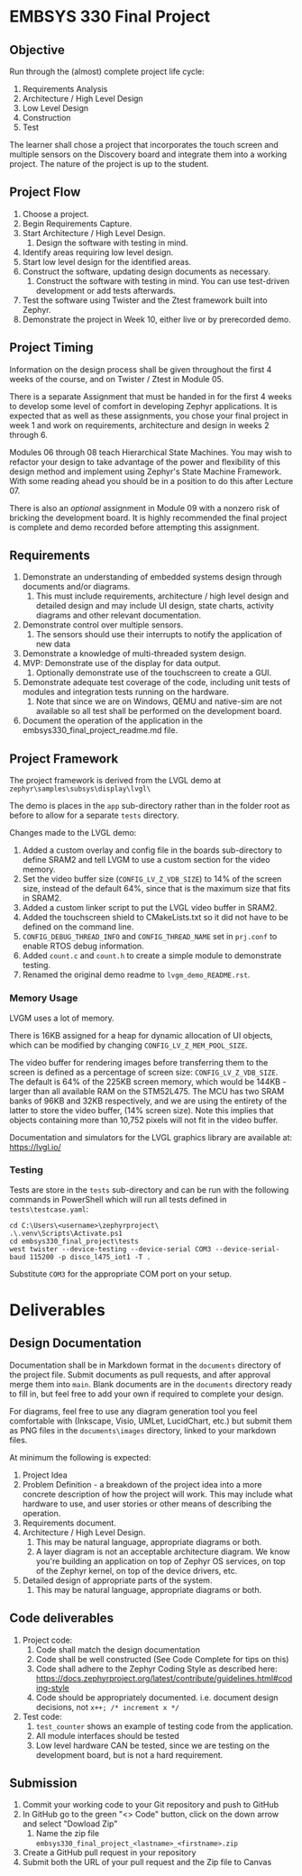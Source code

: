 # EMBSYS 330 Final Project
## Objective
Run through the (almost) complete project life cycle:
1. Requirements Analysis
2. Architecture / High Level Design
4. Low Level Design
5. Construction
6. Test

The learner shall chose a project that incorporates the touch screen and multiple sensors on the Discovery board and integrate them into a working project. The nature of the project is up to the student.

## Project Flow

1. Choose a project.
2. Begin Requirements Capture.
3. Start Architecture / High Level Design.
    1. Design the software with testing  in mind.
4. Identify areas requiring low level design.
5. Start low level design for the identified areas.
6. Construct the software, updating design documents as necessary.
    1. Construct the software with testing in mind. You can use test-driven development or add tests afterwards.
7. Test the software using Twister and the Ztest framework built into Zephyr.
8. Demonstrate the project in Week 10, either live or by prerecorded demo.

## Project Timing
Information on the design process shall be given throughout the first 4 weeks of the course, and on Twister / Ztest in Module 05.

There is a separate Assignment that must be handed in for the first 4 weeks to develop some level of comfort in developing Zephyr applications. It is expected that as well as these assignments, you chose your final project in week 1 and work on requirements, architecture and design in weeks 2 through 6.

Modules 06 through 08 teach Hierarchical State Machines. You may wish to refactor your design to take advantage of the power and flexibility of this design method and implement using Zephyr's State Machine Framework. With some reading ahead you should be in a position to do this after Lecture 07.

There is also an *optional* assignment in Module 09 with a nonzero risk of bricking the development board. It is highly recommended the final project is complete and demo recorded before attempting this assignment.

## Requirements
1. Demonstrate an understanding of embedded systems design through documents and/or diagrams.
    1. This must include requirements, architecture / high level design and detailed design and may include UI design, state charts, activity diagrams and other relevant documentation.
2. Demonstrate control over multiple sensors.
    1. The sensors should use their interrupts to notify the application of new data
3. Demonstrate a knowledge of multi-threaded system design.
4. MVP: Demonstrate use of the display for data output.
    1. Optionally demonstrate use of the touchscreen to create a GUI.
5. Demonstrate adequate test coverage of the code, including unit tests of modules and integration tests running on the hardware.
    1. Note that since we are on Windows, QEMU and native-sim are not available so all test shall be performed on the development board.
6. Document the operation of the application in the embsys330_final_project_readme.md file.

## Project Framework
The project framework is derived from the LVGL demo at `zephyr\samples\subsys\display\lvgl\`

The demo is places in the `app` sub-directory rather than in the folder root as before to allow for a separate `tests` directory.

Changes made to the LVGL demo:
1. Added a custom overlay and config file in the boards sub-directory to define SRAM2 and tell LVGM to use a custom section for the video memory.
1. Set the video buffer size (`CONFIG_LV_Z_VDB_SIZE`) to 14% of the screen size, instead of the default 64%, since that is the maximum size that fits in SRAM2.
1. Added a custom linker script to put the LVGL video buffer in SRAM2.
1. Added the touchscreen shield to CMakeLists.txt so it did not have to be defined on the command line.
1. `CONFIG_DEBUG_THREAD_INFO` and `CONFIG_THREAD_NAME` set in `prj.conf` to enable RTOS debug information. 
1. Added `count.c` and `count.h` to create a simple module to demonstrate testing.
1. Renamed the original demo readme to `lvgm_demo_README.rst`.

### Memory Usage
LVGM uses a lot of memory.

There is 16KB assigned for a heap for dynamic allocation of UI objects, which can be modified by changing `CONFIG_LV_Z_MEM_POOL_SIZE`.

The video buffer for rendering images before transferring them to the screen is defined as a percentage of screen size: `CONFIG_LV_Z_VDB_SIZE`. The default is 64% of the 225KB screen memory, which would be 144KB - larger than all available RAM on the STM52L475. The MCU has two SRAM banks of 96KB and 32KB respectively, and we are using the entirety of the latter to store the video buffer, (14% screen size). Note this implies that objects containing more than 10,752 pixels will not fit in the video buffer.

Documentation and simulators for the LVGL graphics library are available at: https://lvgl.io/

### Testing
Tests are store in the `tests` sub-directory and can be run with the following commands in PowerShell which will run all tests defined in `tests\testcase.yaml`:

```
cd C:\Users\<username>\zephyrproject\
.\.venv\Scripts\Activate.ps1
cd embsys330_final_project\tests
west twister --device-testing --device-serial COM3 --device-serial-baud 115200 -p disco_l475_iot1 -T .
```
Substitute `COM3` for the appropriate COM port on your setup.

# Deliverables
## Design Documentation

Documentation shall be in Markdown format in the `documents` directory of the project file. Submit documents as pull requests, and after approval merge them into `main`. Blank documents are in the `documents` directory ready to fill in, but feel free to add your own if required to complete your design.

For diagrams, feel free to use any diagram generation tool you feel comfortable with (Inkscape, Visio, UMLet, LucidChart, etc.) but submit them as PNG files in the `documents\images` directory, linked to your markdown files.

At minimum the following is expected:
1. Project Idea
2. Problem Definition - a breakdown of the project idea into a more concrete description of how the project will work. This may include what hardware to use, and user stories or other means of describing the operation.
3. Requirements document.
4. Architecture / High Level Design.
    1. This may be natural language, appropriate diagrams or both.
    2. A layer diagram is not an acceptable architecture diagram. We know you're building an application on top of Zephyr OS services, on top of the Zephyr kernel, on top of the device drivers, etc.
5. Detailed design of appropriate parts of the system.
    1. This may be natural language, appropriate diagrams or both.

## Code deliverables
1. Project code:
    1. Code shall match the design documentation
    2. Code shall be well constructed (See Code Complete for tips on this)
    3. Code shall adhere to the Zephyr Coding Style as described here: https://docs.zephyrproject.org/latest/contribute/guidelines.html#coding-style
    4. Code should be appropriately documented. i.e. document design decisions, not `x++; /* increment x */`
2. Test code:
    1. `test_counter` shows an example of testing code from the application.
    2. All module interfaces should be tested
    3. Low level hardware CAN be tested, since we are testing on the development board, but is not a hard requirement.

## Submission
1. Commit your working code to your Git repository and push to GitHub
2. In GitHub go to the green "<> Code" button, click on the down arrow and select "Dowload Zip"
    1. Name the zip file `embsys330_final_project_<lastname>_<firstname>.zip`
3. Create a GitHub pull request in your repository
4. Submit both the URL of your pull request and the Zip file to Canvas

